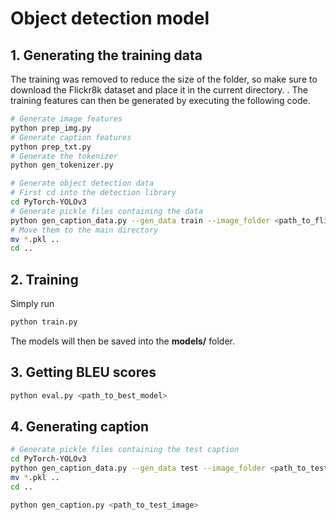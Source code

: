 # Object detection model

## 1. Generating the training data
The training was removed to reduce the size of the folder, so make sure to download the Flickr8k dataset and place it in the current directory.
. The training features can then be generated by executing the following code.

```sh
# Generate image features
python prep_img.py
# Generate caption features
python prep_txt.py
# Generate the tokenizer
python gen_tokenizer.py

# Generate object detection data
# First cd into the detection library
cd PyTorch-YOLOv3
# Generate pickle files containing the data
python gen_caption_data.py --gen_data train --image_folder <path_to_flicker_images>
# Move them to the main directory
mv *.pkl ..
cd ..
```

## 2. Training
Simply run
```sh
python train.py
```
The models will then be saved into the **models/** folder.
## 3. Getting BLEU scores
```sh
python eval.py <path_to_best_model>
```

## 4. Generating caption
```sh
# Generate pickle files containing the test caption
cd PyTorch-YOLOv3
python gen_caption_data.py --gen_data test --image_folder <path_to_test_image_folder>
mv *.pkl ..
cd ..

python gen_caption.py <path_to_test_image>
```
